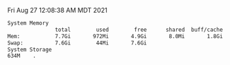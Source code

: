 Fri Aug 27 12:08:38 AM MDT 2021
```bash
System Memory
               total        used        free      shared  buff/cache   available
Mem:           7.7Gi       972Mi       4.9Gi       8.0Mi       1.8Gi       6.4Gi
Swap:          7.6Gi        44Mi       7.6Gi
System Storage
634M	.
```
```bash
